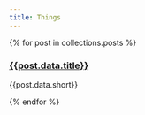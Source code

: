 ```yaml
---
title: Things
---
```




{% for post in collections.posts %}

  <div class="cardThings">
      <span><a href="{{post.url}}"><h3>{{post.data.title}}</h3></a>
      <p>{{post.data.short}}</p></span>
    <!-- <span class="tag">Dones</span> -->
  </div>
{% endfor %}
